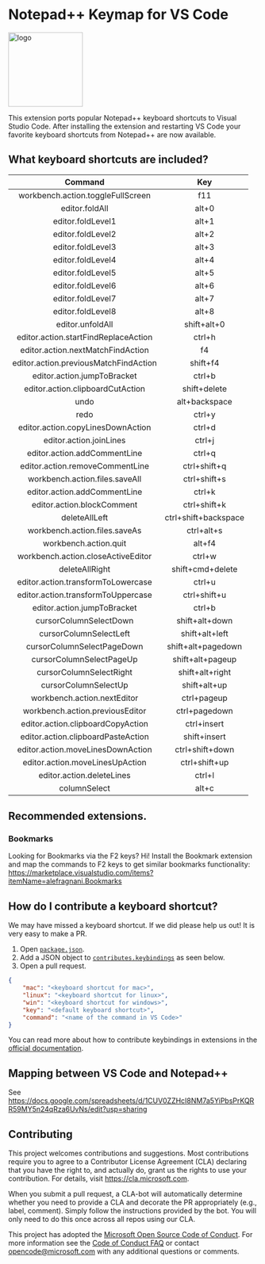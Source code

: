 # Notepad++ Keymap for VS Code

<img src="https://github.com/Microsoft/vscode-notepadplusplus-keybindings/blob/master/icon.png?raw=true" alt="logo" width="150">


This extension ports popular Notepad++ keyboard shortcuts to Visual Studio Code. After installing the extension and restarting VS Code your favorite keyboard shortcuts from Notepad++ are now available.

## What keyboard shortcuts are included?

| Command | Key |
| :---------: | :---------: |
| workbench.action.toggleFullScreen | f11
| editor.foldAll | alt+0
| editor.foldLevel1 | alt+1
| editor.foldLevel2 | alt+2
| editor.foldLevel3 | alt+3
| editor.foldLevel4 | alt+4
| editor.foldLevel5 | alt+5
| editor.foldLevel6 | alt+6
| editor.foldLevel7 | alt+7
| editor.foldLevel8 | alt+8
| editor.unfoldAll | shift+alt+0
| editor.action.startFindReplaceAction | ctrl+h
| editor.action.nextMatchFindAction | f4
| editor.action.previousMatchFindAction | shift+f4
| editor.action.jumpToBracket | ctrl+b
| editor.action.clipboardCutAction | shift+delete
| undo | alt+backspace
| redo | ctrl+y
| editor.action.copyLinesDownAction | ctrl+d
| editor.action.joinLines | ctrl+j
| editor.action.addCommentLine | ctrl+q
| editor.action.removeCommentLine | ctrl+shift+q
| workbench.action.files.saveAll | ctrl+shift+s
| editor.action.addCommentLine | ctrl+k
| editor.action.blockComment | ctrl+shift+k
| deleteAllLeft | ctrl+shift+backspace
| workbench.action.files.saveAs | ctrl+alt+s
| workbench.action.quit | alt+f4
| workbench.action.closeActiveEditor | ctrl+w
| deleteAllRight | shift+cmd+delete
| editor.action.transformToLowercase | ctrl+u
| editor.action.transformToUppercase | ctrl+shift+u
| editor.action.jumpToBracket | ctrl+b
| cursorColumnSelectDown | shift+alt+down
| cursorColumnSelectLeft | shift+alt+left
| cursorColumnSelectPageDown | shift+alt+pagedown
| cursorColumnSelectPageUp | shift+alt+pageup
| cursorColumnSelectRight | shift+alt+right
| cursorColumnSelectUp | shift+alt+up
| workbench.action.nextEditor | ctrl+pageup
| workbench.action.previousEditor | ctrl+pagedown
| editor.action.clipboardCopyAction | ctrl+insert
| editor.action.clipboardPasteAction | shift+insert
| editor.action.moveLinesDownAction | ctrl+shift+down
| editor.action.moveLinesUpAction | ctrl+shift+up
| editor.action.deleteLines | ctrl+l
| columnSelect | alt+c

## Recommended extensions.

### Bookmarks
Looking for Bookmarks via the F2 keys? Hi! Install the Bookmark extension and map the commands to F2 keys to get similar bookmarks functionality: https://marketplace.visualstudio.com/items?itemName=alefragnani.Bookmarks


## How do I contribute a keyboard shortcut?

We may have missed a keyboard shortcut. If we did please help us out! It is very easy to make a PR.

1. Open [`package.json`](https://github.com/Microsoft/vscode-notepadplusplus-keybindings/blob/master/package.json).
2. Add a JSON object to [`contributes.keybindings`](https://github.com/Microsoft/vscode-notepadplusplus-keybindings/blob/master/package.json#L16) as seen below.
3. Open a pull request.

```json
{
    "mac": "<keyboard shortcut for mac>",
    "linux": "<keyboard shortcut for linux>",
    "win": "<keyboard shortcut for windows>",
    "key": "<default keyboard shortcut>",
    "command": "<name of the command in VS Code>"
}
```

You can read more about how to contribute keybindings in extensions in the [official documentation](http://code.visualstudio.com/docs/extensionAPI/extension-points#_contributeskeybindings).

## Mapping between VS Code and Notepad++

See https://docs.google.com/spreadsheets/d/1CUV0ZZHcI8NM7a5YiPbsPrKQRR59MY5n24qRza6UvNs/edit?usp=sharing

## Contributing

This project welcomes contributions and suggestions.  Most contributions require you to agree to a
Contributor License Agreement (CLA) declaring that you have the right to, and actually do, grant us
the rights to use your contribution. For details, visit https://cla.microsoft.com.

When you submit a pull request, a CLA-bot will automatically determine whether you need to provide
a CLA and decorate the PR appropriately (e.g., label, comment). Simply follow the instructions
provided by the bot. You will only need to do this once across all repos using our CLA.

This project has adopted the [Microsoft Open Source Code of Conduct](https://opensource.microsoft.com/codeofconduct/).
For more information see the [Code of Conduct FAQ](https://opensource.microsoft.com/codeofconduct/faq/) or
contact [opencode@microsoft.com](https://github.com/Microsoft/vscode-notepadplusplus-keybindings/blob/master/mailto:opencode@microsoft.com) with any additional questions or comments.
